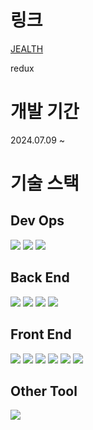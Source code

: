 # 링크
[ JEALTH ](https://www.jealth.store)

redux

# 개발 기간
2024.07.09 ~

# 기술 스택
## Dev Ops
<img src="https://img.shields.io/badge/linux-FCC624?style=flat&logo=linux&logoColor=white"/>
<img src="https://img.shields.io/badge/nginx-009639?style=flat&logo=nginx&logoColor=white"/>
<img src="https://img.shields.io/badge/postgresql-4169E1?style=flat&logo=postgresql&logoColor=white"/>

## Back End
<img src="https://img.shields.io/badge/springboot-6DB33F?style=flat&logo=springboot&logoColor=white"/>
<img src="https://img.shields.io/badge/springsecurity-6DB33F?style=flat&logo=springsecurity&logoColor=white"/>
<img src="https://img.shields.io/badge/jsonwebtokens-000000?style=flat&logo=jsonwebtokens&logoColor=white"/>
<img src="https://img.shields.io/badge/Oauth2-EB5424?style=flat&logo=auth0&logoColor=white"/>

## Front End
<img src="https://img.shields.io/badge/javascript-F7DF1E?style=flat&logo=javascript&logoColor=white"/>
<img src="https://img.shields.io/badge/vite-646CFF?style=flat&logo=vite&logoColor=white"/>
<img src="https://img.shields.io/badge/react-61DAFB?style=flat&logo=react&logoColor=white"/>
<img src="https://img.shields.io/badge/axios-5A29E4?style=flat&logo=axios&logoColor=white"/>
<img src="https://img.shields.io/badge/reactquery-FF4154?style=flat&logo=reactquery&logoColor=white"/>
<img src="https://img.shields.io/badge/redux-764ABC?style=flat&logo=redux&logoColor=white"/>

## Other Tool
<img src="https://img.shields.io/badge/figma-F24E1E?style=flat&logo=figma&logoColor=white"/>

